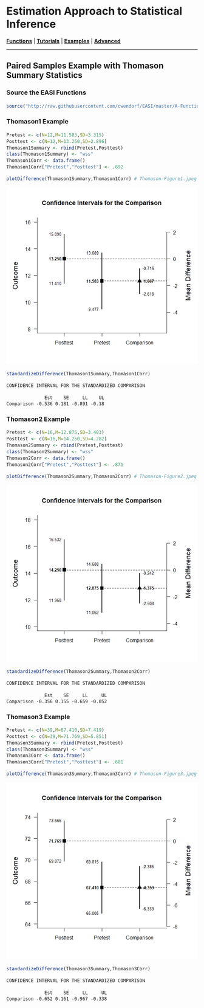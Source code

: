 # Estimation Approach to Statistical Inference

[**Functions**](../../A-Functions) | 
[**Tutorials**](../../B-Tutorials) | 
[**Examples**](../../C-Examples) | 
[**Advanced**](../../D-Advanced)

---

## Paired Samples Example with Thomason Summary Statistics

### Source the EASI Functions

```r
source("http://raw.githubusercontent.com/cwendorf/EASI/master/A-Functions/EASI-Functions.R")
```

### Thomason1 Example

```r
Pretest <- c(N=12,M=11.583,SD=3.315)
Posttest <- c(N=12,M=13.250,SD=2.896)
Thomason1Summary <- rbind(Pretest,Posttest)
class(Thomason1Summary) <- "wss"
Thomason1Corr <- data.frame()
Thomason1Corr["Pretest","Posttest"] <- .892
```
```r
plotDifference(Thomason1Summary,Thomason1Corr) # Thomason-Figure1.jpeg
```
<kbd><img src="Thomason-Figure1.jpeg"></kbd>
```r
standardizeDifference(Thomason1Summary,Thomason1Corr)
```
```
CONFIDENCE INTERVAL FOR THE STANDARDIZED COMPARISON

              Est    SE     LL    UL
Comparison -0.536 0.181 -0.891 -0.18
```

### Thomason2 Example

```r
Pretest <- c(N=16,M=12.875,SD=3.403)
Posttest <- c(N=16,M=14.250,SD=4.282)
Thomason2Summary <- rbind(Pretest,Posttest)
class(Thomason2Summary) <- "wss"
Thomason2Corr <- data.frame()
Thomason2Corr["Pretest","Posttest"] <- .871
```
```r
plotDifference(Thomason2Summary,Thomason2Corr) # Thomason-Figure2.jpeg
```
<kbd><img src="Thomason-Figure2.jpeg"></kbd>
```r
standardizeDifference(Thomason2Summary,Thomason2Corr)
```
```
CONFIDENCE INTERVAL FOR THE STANDARDIZED COMPARISON

              Est    SE     LL     UL
Comparison -0.356 0.155 -0.659 -0.052
```

### Thomason3 Example

```r
Pretest <- c(N=39,M=67.410,SD=7.419)
Posttest <- c(N=39,M=71.769,SD=5.851)
Thomason3Summary <- rbind(Pretest,Posttest)
class(Thomason3Summary) <- "wss"
Thomason3Corr <- data.frame()
Thomason3Corr["Pretest","Posttest"] <- .601
```
```r
plotDifference(Thomason3Summary,Thomason3Corr) # Thomason-Figure3.jpeg
```
<kbd><img src="Thomason-Figure3.jpeg"></kbd>
```r
standardizeDifference(Thomason3Summary,Thomason3Corr)
```
```
CONFIDENCE INTERVAL FOR THE STANDARDIZED COMPARISON

              Est    SE     LL     UL
Comparison -0.652 0.161 -0.967 -0.338
```
